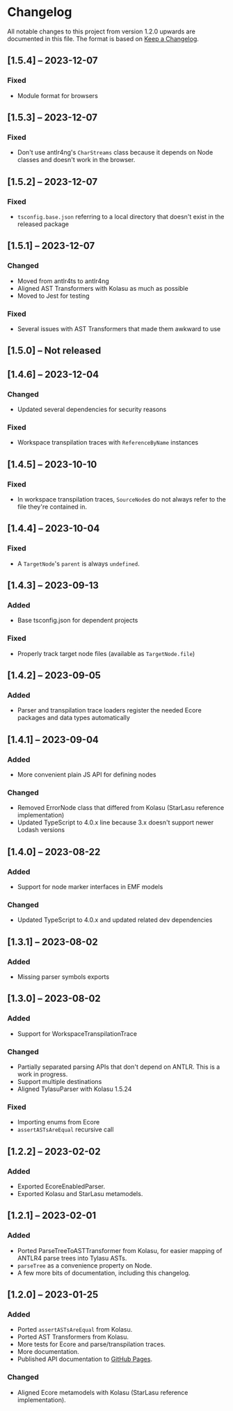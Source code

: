 # Changelog
All notable changes to this project from version 1.2.0 upwards are documented in this file.
The format is based on [Keep a Changelog](https://keepachangelog.com/en/1.0.0/).

## [1.5.4] – 2023-12-07

### Fixed
- Module format for browsers

## [1.5.3] – 2023-12-07

### Fixed
- Don't use antlr4ng's `CharStreams` class because it depends on Node classes and doesn't work in the browser.

## [1.5.2] – 2023-12-07

### Fixed
- `tsconfig.base.json` referring to a local directory that doesn't exist in the released package

## [1.5.1] – 2023-12-07

### Changed
- Moved from antlr4ts to antlr4ng
- Aligned AST Transformers with Kolasu as much as possible
- Moved to Jest for testing

### Fixed
- Several issues with AST Transformers that made them awkward to use

## [1.5.0] – Not released

## [1.4.6] – 2023-12-04

### Changed
- Updated several dependencies for security reasons

### Fixed
- Workspace transpilation traces with `ReferenceByName` instances 

## [1.4.5] – 2023-10-10

### Fixed
- In workspace transpilation traces, `SourceNode`s do not always refer to the file they're contained in.

## [1.4.4] – 2023-10-04

### Fixed
- A `TargetNode`'s `parent` is always `undefined`.

## [1.4.3] – 2023-09-13

### Added
- Base tsconfig.json for dependent projects

### Fixed
- Properly track target node files (available as `TargetNode.file`)

## [1.4.2] – 2023-09-05

### Added
- Parser and transpilation trace loaders register the needed Ecore packages and data types automatically 

## [1.4.1] – 2023-09-04

### Added
- More convenient plain JS API for defining nodes

### Changed
- Removed ErrorNode class that differed from Kolasu (StarLasu reference implementation)
- Updated TypeScript to 4.0.x line because 3.x doesn't support newer Lodash versions

## [1.4.0] – 2023-08-22

### Added
- Support for node marker interfaces in EMF models

### Changed
- Updated TypeScript to 4.0.x and updated related dev dependencies

## [1.3.1] – 2023-08-02

### Added
- Missing parser symbols exports

## [1.3.0] – 2023-08-02

### Added
- Support for WorkspaceTranspilationTrace

### Changed
- Partially separated parsing APIs that don't depend on ANTLR. This is a work in progress.
- Support multiple destinations
- Aligned TylasuParser with Kolasu 1.5.24

### Fixed
- Importing enums from Ecore
- `assertASTsAreEqual` recursive call

## [1.2.2] – 2023-02-02

### Added
- Exported EcoreEnabledParser.
- Exported Kolasu and StarLasu metamodels.

## [1.2.1] – 2023-02-01

### Added
- Ported ParseTreeToASTTransformer from Kolasu, for easier mapping of ANTLR4 parse trees into Tylasu ASTs.
- `parseTree` as a convenience property on Node.
- A few more bits of documentation, including this changelog.

## [1.2.0] – 2023-01-25

### Added
- Ported `assertASTsAreEqual` from Kolasu.
- Ported AST Transformers from Kolasu.
- More tests for Ecore and parse/transpilation traces.
- More documentation.
- Published API documentation to [GitHub Pages](https://strumenta.github.io/tylasu/).

### Changed
- Aligned Ecore metamodels with Kolasu (StarLasu reference implementation).
